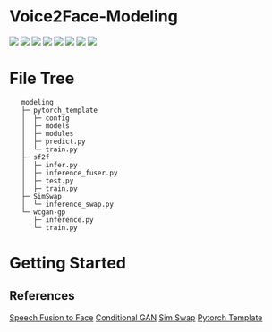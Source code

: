 # Voice2Face-Modeling
<img src="https://img.shields.io/badge/PyTorch-EE4C2C?style=for-the-badge&logo=PyTorch&logoColor=white">  <img src="https://img.shields.io/badge/Python-3776AB?style=for-the-badge&logo=Python&logoColor=white">  <img src="https://img.shields.io/badge/opencv-5C3EE8?style=for-the-badge&logo=opencv&logoColor=white">  <img src="https://img.shields.io/badge/github-181717?style=for-the-badge&logo=github&logoColor=white">  <img src="https://img.shields.io/badge/git-F05032?style=for-the-badge&logo=git&logoColor=white"> <img src="https://img.shields.io/badge/Docker-2496ED?style=for-the-badge&logo=Docker&logoColor=white">  <img src="https://img.shields.io/badge/NCP-03C75A?style=for-the-badge&logo=Naver&logoColor=white"> <img src="https://img.shields.io/badge/Linux-FCC624?style=for-the-badge&logo=Linux&logoColor=white">
# File Tree

       modeling
       ├─ pytorch_template
       │  ├─ config
       │  ├─ models
       │  ├─ modules
       │  ├─ predict.py
       │  └─ train.py
       ├─ sf2f
       │  ├─ infer.py
       │  ├─ inference_fuser.py
       │  ├─ test.py
       │  ├─ train.py
       ├─ SimSwap
       │  └─ inference_swap.py
       └─ wcgan-gp
          ├─ inference.py
          └─ train.py

# Getting Started



## References
[Speech Fusion to Face](https://arxiv.org/pdf/2006.05888.pdf)
[Conditional GAN](https://arxiv.org/pdf/1411.1784.pdf)
[Sim Swap](https://github.com/neuralchen/SimSwap)
[Pytorch Template](https://github.com/victoresque/pytorch-template)

